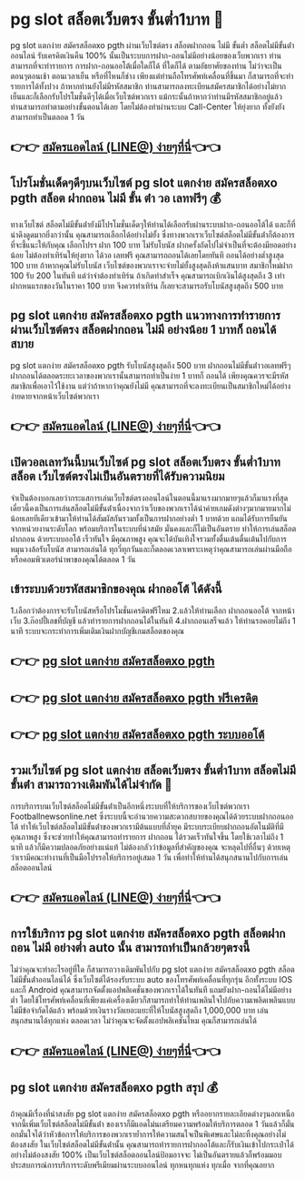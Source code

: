 # pg slot สล็อตเว็บตรง ขั้นต่ำ1บาท 🎰
pg slot แตกง่าย สมัครสล็อตxo pgth ผ่านเว็บไซต์ตรง สล็อตฝากถอน ไม่มี ขั้นต่ำ สล็อตไม่มีขั้นต่ําออนไลน์ รับเครคิตเงินคืน 100% นั้นเป็นระบบการฝาก-ถอนไม่มีอย่างน้อยของเว็บพวกเรา ท่านสามารถที่จะทำรายการ การฝาก-ถอนออโต้เมื่อใดก็ได้ ที่ใดก็ได้ ตามอัธยาศัยของท่าน ไม่ว่าจะเป็นตอนๆตอนเช้า ตอนเวลาเย็น หรือที่ไหนก็ช่าง เพียงแต่ท่านถือโทรศัพท์เคลื่อนที่ขึ้นมา ก็สามารถที่จะทำรายการได้ทั้งปวง ถ้าหากท่านยังไม่มีรหัสสมาชิก ท่านสามารถลงทะเบียนสมัครสมาชิกได้อย่างไม่ยากเย็นและก็เลือกรับโปรโมชั่นดีๆได้เมื่อเว็บไซต์พวกเรา แม้กระนั้นถ้าหากว่าท่านมีรหัสสมาชิกอยู่แล้ว ท่านสามารถทำตามอย่างขั้นตอนได้เลย โดยไม่ต้องทำผ่านระบบ Call-Center ให้ยุ่งยาก ทั้งยังยังสามารถทำเป็นตลอด 1 วัน

## 👉👉 [สมัครแอดไลน์ (LINE@) ง่ายๆที่นี่](https://lin.ee/WM4070V)👈👈

## โปรโมชั่นเด็ดๆดีๆบนเว็บไซต์ pg slot แตกง่าย สมัครสล็อตxo pgth สล็อต ฝากถอน ไม่มี ขั้น ต่ํา วอ เลทฟรีๆ 💰
ทางเว็บไซต์ สล็อตไม่มีขั้นต่ํายังมีโปรโมชั่นเด็ดๆให้ท่านได้เลือกรับผ่านระบบฝาก-ถอนออโต้ได้ และก็ที่น่าดึงดูดมากยิ่งกว่านั้น คุณสามารถเลือกได้อย่างไม่ยั้ง ซึ่งทางพวกเราเว็บไซต์สล็อตไม่มีขั้นต่ําก็ต้องการที่จะชี้แนะให้กับคุณ
เลือกโปรฯ ฝาก 100 บาท ไม่รับโบนัส ฝากครั้งถัดไปไม่จำเป็นที่จะต้องมียอดอย่างน้อย ไม่ต้องทำเทิร์นให้ยุ่งยาก ได้วอ เลทฟรี คุณสามารถถอนได้เลยโดยทันที ถอนได้อย่างต่ำสูงสุด 100 บาท ถ้าหากคุณไม่รับโบนัส เว็บไซต์ของพวกเราจะจ่ายไม่ยั้งสูงสุดถึงห้าแสนบาท
สมาชิกใหม่ฝาก 100 รับ 200 ในทันที แต่ว่าจำต้องทำเทิร์น ถ้าเกิดทำสำเร็จ คุณสามารถเบิกเงินได้สูงสุดถึง 3 เท่า
ฝากหนแรกของวันในราคา 100 บาท จึงควรทำเทิร์น ก็เลยจะสามารถรับโบนัสสูงสุดถึง 500 บาท

## pg slot แตกง่าย สมัครสล็อตxo pgth แนวทางการทำรายการผ่านเว็บไซต์ตรง สล็อตฝากถอน ไม่มี อย่างน้อย 1 บาทก็ ถอนได้สบาย
pg slot แตกง่าย สมัครสล็อตxo pgth รับโบนัสสูงสุดถึง 500 บาท ฝากถอนไม่มีขั้นต่ําวอเลทฟรีๆ ฝากถอนได้ตลอดระยะเวลาของพวกเรานั้นสามารถทำเป็นง่าย 1 บาทก็ ถอนได้ เพียงคุณควรจะมีรหัสสมาชิกเพื่อเอาไว้ใช้งาน 
แต่ว่าถ้าหากว่าคุณยังไม่มี คุณสามารถที่จะลงทะเบียนเป็นสมาชิกใหม่ได้อย่างง่ายดายจากหน้าเว็บไซต์พวกเรา

## 👉👉 [สมัครแอดไลน์ (LINE@) ง่ายๆที่นี่](https://lin.ee/WM4070V)👈👈

## เปิดวอลเลทวันนี้บนเว็บไซต์ pg slot สล็อตเว็บตรง ขั้นต่ำ1บาท สล็อต เว็บไซต์ตรงไม่เป็นอันตรายที่ได้รับความนิยม
จำเป็นต้องบอกเลยว่ากระแสการเล่นเว็บไซต์ตรงออนไลน์ในตอนนี้มาแรงมากมายๆแล้วก็มาแรงที่สุดเดี๋ยวนี้คงเป็นการเล่นสล็อตไม่มีขั้นต่ําเนื่องจากว่าเว็บของพวกเราได้นำค่ายเกมดังต่างๆมากมายมากไม่น้อยเลยทีเดียวเข้ามาให้ท่านได้สัมผัสกันรวมทั้งเป็นการฝากอย่างต่ำ 1 บาทด้วย แถมได้รับการยืนยันจากหน่วยงานระดับโลก พร้อมบริการในระบบที่นำสมัย มั่นคงและก็ไม่เป็นอันตราย ทำให้การเล่นสล็อต ฝากถอน ด้วยระบบออโต้ เร็วทันใจ มีคุณภาพสูง คุณจะได้บันเทิงใจรวมทั้งตื่นเต้นตื่นเต้นไปกับการหมุนวงล้อรับโบนัส สามารถเล่นได้ ทุกวี่ทุกวันและก็ตลอดเวลาเพราะเหตุว่าคุณสามารถเล่นผ่านมือถือหรือคอมพิวเตอร์นำพาของคุณได้ตลอด 1 วัน

## เข้าระบบด้วยรหัสสมาชิกของคุณ ฝากออโต้ ได้ดังนี้
1.เลือกว่าต้องการจะรับโบนัสหรือโปรโมชั่นเครดิตฟรีไหม
2.แล้วให้ท่านเลือก ฝากถอนออโต้ จากหน้าเว็บ
3.ก๊อปปี้เลขที่บัญชี แล้วทำรายการฝากถอนได้ในทันที
4.ฝากถอนเสร็จแล้ว ให้ท่านรอคอยไม่ถึง 1 นาที ระบบจะกระทำการเพิ่มเติมเงินฝากบัญชีเกมสล็อตของคุณ

## 👉👉 [pg slot แตกง่าย สมัครสล็อตxo pgth](https://ufaworlds.com/)
## 👉👉 [pg slot แตกง่าย สมัครสล็อตxo pgth ฟรีเครดิต](https://lin.ee/WM4070V)
## 👉👉 [pg slot แตกง่าย สมัครสล็อตxo pgth ระบบออโต้](https://customer.ufaworlds.com/register?agent=ufa)

## รวมเว็บไซต์ pg slot แตกง่าย สล็อตเว็บตรง ขั้นต่ำ1บาท สล็อตไม่มีขั้นต่ํา สามารถวางเดิมพันได้ไม่จำกัด 💸
การบริการบนเว็บไซต์สล็อตไม่มีขั้นต่ําเป็นอีกหนึ่งระบบที่ให้บริการของเว็บไซต์พวกเรา Footballnewsonline.net ซึ่งระบบนี้จะอำนวยความสะดวกสบายของคุณได้ด้วยระบบฝากถอนออโต้ ทำให้เว็บไซต์สล็อตไม่มีขั้นต่ําของพวกเรามีต้นแบบที่ล้ำยุค มีระบบระเบียบฝากถอนอัตโนมัติที่มีคุณภาพสูง ซึ่งจะช่วยทำให้คุณสามารถทำรายการ ฝากถอน ได้รวดเร็วทันใจขึ้น โดยใช้เวลาไม่ถึง 1 นาที แล้วก็มีความปลอดภัยอย่างแน่แท้ ไม่ต้องกลัวว่าข้อมูลที่สำคัญของคุณ จะหลุดไปที่อื่นๆ ด้วยเหตุว่าเรามีคณะทำงานที่เป็นมือโปรรอให้บริการอยู่เสมอ 1 วัน เพื่อทำให้ท่านได้สนุกสนานไปกับการเล่นสล็อตออนไลน์

## 👉👉 [สมัครแอดไลน์ (LINE@) ง่ายๆที่นี่](https://lin.ee/WM4070V)👈👈

## การใช้บริการ pg slot แตกง่าย สมัครสล็อตxo pgth สล็อตฝากถอน ไม่มี อย่างต่ำ auto นั้น สามารถทำเป็นกล้วยๆตรงนี้
ไม่ว่าคุณจะทำอะไรอยู่ที่ใด ก็สามารถวางเดิมพันไปกับ pg slot แตกง่าย สมัครสล็อตxo pgth สล็อตไม่มีขั้นต่ําออนไลน์ได้ ซึ่งเว็บไซต์ได้รองรับระบบ auto ของโทรศัพท์เคลื่อนที่ทุกรุ่น อีกทั้งระบบ IOS และก็ Android คุณสามารถจัดตั้งแอปพลิเคชั่นของพวกเราได้ในทันที แถมยังฝาก-ถอนได้ไม่มีอย่างต่ำ โดยใช้โทรศัพท์เคลื่อนที่เพียงแค่เครื่องเดียวก็สามารถทำให้ท่านเพลินใจไปกับความเพลิดเพลินแบบไม่มีข้อจำกัดได้แล้ว พร้อมด้วยเงินรางวัลเยอะแยะที่ให้โบนัสสูงสุดถึง 1,000,000 บาท เล่นสนุกสนานได้ทุกแห่ง ตลอดเวลา ไม่ว่าคุณจะจัดตั้งแอปพลิเคชันไหม คุณก็สามารถเล่นได้

## 👉👉 [สมัครแอดไลน์ (LINE@) ง่ายๆที่นี่](https://lin.ee/WM4070V)👈👈

## pg slot แตกง่าย สมัครสล็อตxo pgth สรุป 💰
ถ้าคุณมีเรื่องที่น่าสงสัย pg slot แตกง่าย สมัครสล็อตxo pgth หรืออยากรายละเอียดต่างๆนอกเหนือจากนี้เพิ่มเว็บไซต์สล็อตไม่มีขั้นต่ํา ของเราก็มีแอดไม่นเตรียมความพร้อมให้บริการตลอด 1 วันแล้วก็มั่นอกมั่นใจได้ว่าหัวข้อการให้บริการของพวกเราย้ำการให้ความสนใจเป็นพิเศษและไม่ละทิ้งคุณอย่างไม่ต้องสงสัย ในเว็บไซต์สล็อตไม่มีขั้นต่ํานั้น คุณสามารถทำรายการฝากออโต้และก็รับเงินเข้าไปกระเป๋าได้อย่างไม่ต้องสงสัย 100% เป็นเว็บไซต์สล็อตออนไลน์ป้อมอาจจะ ไม่เป็นอันตรายแล้วก็พร้อมมอบประสบการณ์การบริการระดับพรีเมียมผ่านระบบออนไลน์ ทุกหนทุกแห่ง ทุกเมื่อ จากที่คุณอยาก
